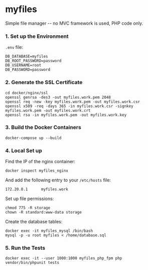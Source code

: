 # myfiles

Simple file manager -- no MVC framework is used, PHP code only.

### 1. Set up the Environment

`.env` file:

    DB_DATABASE=myfiles
    DB_ROOT_PASSWORD=password
    DB_USERNAME=root
    DB_PASSWORD=password

### 2. Generate the SSL Certificate

    cd docker/nginx/ssl
    openssl genrsa -des3 -out myfiles.work.pem 2048
    openssl req -new -key myfiles.work.pem -out myfiles.work.csr
    openssl x509 -req -days 365 -in myfiles.work.csr -signkey myfiles.work.pem -out myfiles.work.crt
    openssl rsa -in myfiles.work.pem -out myfiles.work.key

### 3. Build the Docker Containers

    docker-compose up --build

### 4. Local Set up

Find the IP of the nginx container:

    docker inspect myfiles_nginx

And add the following entry to your `/etc/hosts` file:

    172.20.0.1      myfiles.work

Set up file permissions:

    chmod 775 -R storage
    chown -R standard:www-data storage

Create the database tables:

    docker exec -it myfiles_mysql /bin/bash
    mysql -p -u root myfiles < /home/database.sql

### 5. Run the Tests

    docker exec -it --user 1000:1000 myfiles_php_fpm php vendor/bin/phpunit tests
